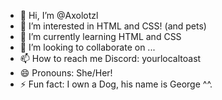 - 👋 Hi, I’m @Axolotzl
- 👀 I’m interested in HTML and CSS! (and pets)
- 🌱 I’m currently learning HTML and CSS
- 💞️ I’m looking to collaborate on ...
- 📫 How to reach me Discord: yourlocaltoast
- 😄 Pronouns: She/Her!
- ⚡ Fun fact: I own a Dog, his name is George ^^.

<!---
Axolotzl/Axolotzl is a ✨ special ✨ repository because its `README.md` (this file) appears on your GitHub profile.
You can click the Preview link to take a look at your changes.
--->
